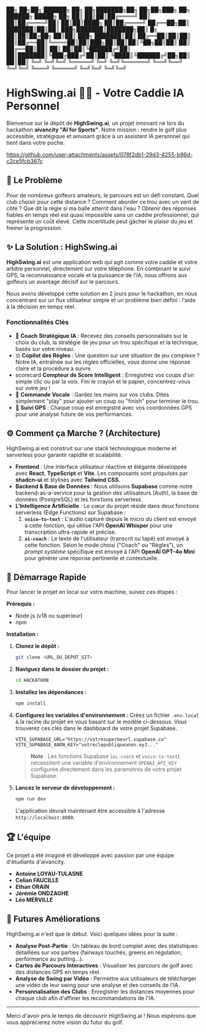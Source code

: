 ██╗  ██╗██╗ ██████╗ ██╗  ██╗███████╗██╗    ██╗██╗███╗   ██╗ ██████╗     █████╗ ██╗
██║  ██║██║██╔════╝ ██║  ██║██╔════╝██║    ██║██║████╗  ██║██╔════╝    ██╔══██╗██║
███████║██║██║  ███╗███████║███████╗██║ █╗ ██║██║██╔██╗ ██║██║  ███╗   ███████║██║
██╔══██║██║██║   ██║██╔══██║╚════██║██║███╗██║██║██║╚██╗██║██║   ██║   ██╔══██║██║
██║  ██║██║╚██████╔╝██║  ██║███████║╚███╔███╔╝██║██║ ╚████║╚██████╔╝██╗██║  ██║██║
╚═╝  ╚═╝╚═╝ ╚═════╝ ╚═╝  ╚═╝╚══════╝ ╚══╝╚══╝ ╚═╝╚═╝  ╚═══╝ ╚═════╝ ╚═╝╚═╝  ╚═╝╚═╝


# HighSwing.ai 🏌️‍♂️ - Votre Caddie IA Personnel

Bienvenue sur le dépôt de **HighSwing.ai**, un projet innovant né lors du hackathon **aivancity "AI for Sports"**. Notre mission : rendre le golf plus accessible, stratégique et amusant grâce à un assistant IA personnel qui tient dans votre poche.

https://github.com/user-attachments/assets/078f2db1-29d3-4255-b96d-c2ce5fcb367c

## 🎯 Le Problème

Pour de nombreux golfeurs amateurs, le parcours est un défi constant. Quel club choisir pour cette distance ? Comment aborder ce trou avec un vent de côté ? Que dit la règle si ma balle atterrit dans l'eau ? Obtenir des réponses fiables en temps réel est quasi impossible sans un caddie professionnel, qui représente un coût élevé. Cette incertitude peut gâcher le plaisir du jeu et freiner la progression.

## ✨ La Solution : HighSwing.ai

**HighSwing.ai** est une application web qui agit comme votre caddie et votre arbitre personnel, directement sur votre téléphone. En combinant le suivi GPS, la reconnaissance vocale et la puissance de l'IA, nous offrons aux golfeurs un avantage décisif sur le parcours.

Nous avons développé cette solution en 2 jours pour le hackathon, en nous concentrant sur un flux utilisateur simple et un problème bien défini : l'aide à la décision en temps réel.

### Fonctionnalités Clés

*   🧠 **Coach Stratégique IA** : Recevez des conseils personnalisés sur le choix du club, la stratégie de jeu pour un trou spécifique et la technique, basés sur votre niveau.
*   ⚖️ **Copilot des Règles** : Une question sur une situation de jeu complexe ? Notre IA, entraînée sur les règles officielles, vous donne une réponse claire et la procédure à suivre.
*    scorecard **Compteur de Score Intelligent** : Enregistrez vos coups d'un simple clic ou par la voix. Fini le crayon et le papier, concentrez-vous sur votre jeu !
*   🎤 **Commande Vocale** : Gardez les mains sur vos clubs. Dites simplement "play" pour ajouter un coup ou "finish" pour terminer le trou.
*   📍 **Suivi GPS** : Chaque coup est enregistré avec vos coordonnées GPS pour une analyse future de vos performances.

## ⚙️ Comment ça Marche ? (Architecture)

HighSwing.ai est construit sur une stack technologique moderne et serverless pour garantir rapidité et scalabilité.

*   **Frontend** : Une interface utilisateur réactive et élégante développée avec **React**, **TypeScript** et **Vite**. Les composants sont propulsés par **shadcn-ui** et stylisés avec **Tailwind CSS**.
*   **Backend & Base de Données** : Nous utilisons **Supabase** comme notre backend-as-a-service pour la gestion des utilisateurs (Auth), la base de données (PostgreSQL) et les fonctions serverless.
*   **L'Intelligence Artificielle** : Le cœur du projet réside dans deux fonctions serverless (Edge Functions) sur Supabase :
    1.  **`voice-to-text`** : L'audio capturé depuis le micro du client est envoyé à cette fonction, qui utilise l'API **OpenAI Whisper** pour une transcription ultra-rapide et précise.
    2.  **`ai-coach`** : Le texte de l'utilisateur (transcrit ou tapé) est envoyé à cette fonction. Selon le mode choisi ("Coach" ou "Règles"), un *prompt système* spécifique est envoyé à l'API **OpenAI GPT-4o Mini** pour générer une réponse pertinente et contextuelle.

## 🚀 Démarrage Rapide

Pour lancer le projet en local sur votre machine, suivez ces étapes :

**Prérequis :**
*   Node.js (v18 ou supérieur)
*   npm

**Installation :**

1.  **Clonez le dépôt :**
    ```sh
    git clone <URL_DU_DEPOT_GIT>
    ```

2.  **Naviguez dans le dossier du projet :**
    ```sh
    cd HACKATHON
    ```

3.  **Installez les dépendances :**
    ```sh
    npm install
    ```

4.  **Configurez les variables d'environnement :**
    Créez un fichier `.env.local` à la racine du projet en vous basant sur le modèle ci-dessous. Vous trouverez ces clés dans le dashboard de votre projet Supabase.

    ```env
    VITE_SUPABASE_URL="https://votresuperbeurl.supabase.co"
    VITE_SUPABASE_ANON_KEY="votreclepubliqueanon.eyJ..."
    ```
    > **Note** : Les fonctions Supabase (`ai-coach` et `voice-to-text`) nécessitent une variable d'environnement `OPENAI_API_KEY` configurée directement dans les paramètres de votre projet Supabase.

5.  **Lancez le serveur de développement :**
    ```sh
    npm run dev
    ```

    L'application devrait maintenant être accessible à l'adresse `http://localhost:8080`.

## 🏆 L'équipe

Ce projet a été imaginé et développé avec passion par une équipe d'étudiants d'aivancity.

*   **Antoine LOYAU-TULASNE**
*   **Celian FAUCILLE**
*   **Ethan ORAIN**
*   **Jérémie ONDZAGHE**
*   **Léo MERVILLE**

## 🔮 Futures Améliorations

HighSwing.ai n'est que le début. Voici quelques idées pour la suite :

*   **Analyse Post-Partie** : Un tableau de bord complet avec des statistiques détaillées sur vos parties (fairways touchés, greens en régulation, performance au putting...).
*   **Cartes de Parcours Interactives** : Visualiser les parcours de golf avec des distances GPS en temps réel.
*   **Analyse de Swing par Vidéo** : Permettre aux utilisateurs de télécharger une vidéo de leur swing pour une analyse et des conseils de l'IA.
*   **Personnalisation des Clubs** : Enregistrer les distances moyennes pour chaque club afin d'affiner les recommandations de l'IA.

---

Merci d'avoir pris le temps de découvrir HighSwing.ai ! Nous espérons que vous apprécierez notre vision du futur du golf.
